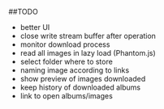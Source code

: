 ##TODO

- better UI
- close write stream buffer after operation
- monitor download process
- read all images in lazy load (Phantom.js)
- select folder where to store
- naming image according to links
- show preview of images downloaded
- keep history of downloaded albums
- link to open albums/images


